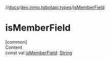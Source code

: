 //[docs](../../index.md)/[dev.inmo.tgbotapi.types](index.md)/[isMemberField](is-member-field.md)



# isMemberField  
[common]  
Content  
const val [isMemberField](is-member-field.md): [String](https://kotlinlang.org/api/latest/jvm/stdlib/kotlin/-string/index.html)  



